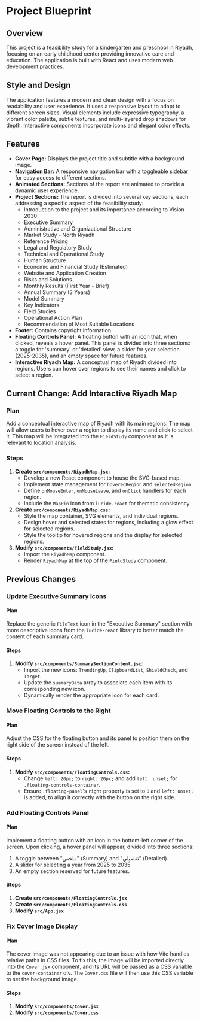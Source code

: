 # Project Blueprint

## Overview
This project is a feasibility study for a kindergarten and preschool in Riyadh, focusing on an early childhood center providing innovative care and education. The application is built with React and uses modern web development practices.

## Style and Design
The application features a modern and clean design with a focus on readability and user experience. It uses a responsive layout to adapt to different screen sizes. Visual elements include expressive typography, a vibrant color palette, subtle textures, and multi-layered drop shadows for depth. Interactive components incorporate icons and elegant color effects.

## Features
- **Cover Page:** Displays the project title and subtitle with a background image.
- **Navigation Bar:** A responsive navigation bar with a toggleable sidebar for easy access to different sections.
- **Animated Sections:** Sections of the report are animated to provide a dynamic user experience.
- **Project Sections:** The report is divided into several key sections, each addressing a specific aspect of the feasibility study:
    - Introduction to the project and its importance according to Vision 2030
    - Executive Summary
    - Administrative and Organizational Structure
    - Market Study - North Riyadh
    - Reference Pricing
    - Legal and Regulatory Study
    - Technical and Operational Study
    - Human Structure
    - Economic and Financial Study (Estimated)
    - Website and Application Creation
    - Risks and Solutions
    - Monthly Results (First Year - Brief)
    - Annual Summary (3 Years)
    - Model Summary
    - Key Indicators
    - Field Studies
    - Operational Action Plan
    - Recommendation of Most Suitable Locations
- **Footer:** Contains copyright information.
- **Floating Controls Panel:** A floating button with an icon that, when clicked, reveals a hover panel. This panel is divided into three sections: a toggle for 'summary' or 'detailed' view, a slider for year selection (2025-2035), and an empty space for future features.
- **Interactive Riyadh Map:** A conceptual map of Riyadh divided into regions. Users can hover over regions to see their names and click to select a region.

## Current Change: Add Interactive Riyadh Map

### Plan
Add a conceptual interactive map of Riyadh with its main regions. The map will allow users to hover over a region to display its name and click to select it. This map will be integrated into the `FieldStudy` component as it is relevant to location analysis.

### Steps
1.  **Create `src/components/RiyadhMap.jsx`:**
    - Develop a new React component to house the SVG-based map.
    - Implement state management for `hoveredRegion` and `selectedRegion`.
    - Define `onMouseEnter`, `onMouseLeave`, and `onClick` handlers for each region.
    - Include the `MapPin` icon from `lucide-react` for thematic consistency.
2.  **Create `src/components/RiyadhMap.css`:**
    - Style the map container, SVG elements, and individual regions.
    - Design hover and selected states for regions, including a glow effect for selected regions.
    - Style the tooltip for hovered regions and the display for selected regions.
3.  **Modify `src/components/FieldStudy.jsx`:**
    - Import the `RiyadhMap` component.
    - Render `RiyadhMap` at the top of the `FieldStudy` component.

## Previous Changes

### Update Executive Summary Icons

#### Plan
Replace the generic `FileText` icon in the "Executive Summary" section with more descriptive icons from the `lucide-react` library to better match the content of each summary card.

#### Steps
1.  **Modify `src/components/SummarySectionContent.jsx`:**
    - Import the new icons: `TrendingUp`, `ClipboardList`, `ShieldCheck`, and `Target`.
    - Update the `summaryData` array to associate each item with its corresponding new icon.
    - Dynamically render the appropriate icon for each card.

### Move Floating Controls to the Right

#### Plan
Adjust the CSS for the floating button and its panel to position them on the right side of the screen instead of the left.

#### Steps
1.  **Modify `src/components/FloatingControls.css`:**
    - Change `left: 20px;` to `right: 20px;` and add `left: unset;` for `.floating-controls-container`.
    - Ensure `.floating-panel`'s `right` property is set to `0` and `left: unset;` is added, to align it correctly with the button on the right side.

### Add Floating Controls Panel

#### Plan
Implement a floating button with an icon in the bottom-left corner of the screen. Upon clicking, a hover panel will appear, divided into three sections:
1.  A toggle between "ملخص" (Summary) and "تفصيلي" (Detailed).
2.  A slider for selecting a year from 2025 to 2035.
3.  An empty section reserved for future features.

#### Steps
1.  **Create `src/components/FloatingControls.jsx`**
2.  **Create `src/components/FloatingControls.css`**
3.  **Modify `src/App.jsx`**

### Fix Cover Image Display

#### Plan
The cover image was not appearing due to an issue with how Vite handles relative paths in CSS files. To fix this, the image will be imported directly into the `Cover.jsx` component, and its URL will be passed as a CSS variable to the `cover-container` div. The `Cover.css` file will then use this CSS variable to set the background image.

#### Steps
1.  **Modify `src/components/Cover.jsx`**
2.  **Modify `src/components/Cover.css`**